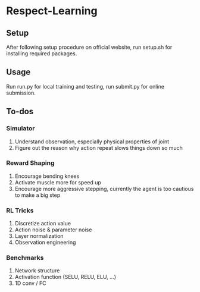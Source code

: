 # Respect-Learning

## Setup
After following setup procedure on official website, run setup.sh for installing required packages.

## Usage
Run run.py for local training and testing, run submit.py for online submission.

## To-dos
### Simulator
1. Understand observation, especially physical properties of joint
2. Figure out the reason why action repeat slows things down so much
### Reward Shaping
1. Encourage bending knees
2. Activate muscle more for speed up
3. Encourage more aggressive stepping, currently the agent is too cautious to make a big step
### RL Tricks
1. Discretize action value
2. Action noise & parameter noise
3. Layer normalization
4. Observation engineering
### Benchmarks
1. Network structure
2. Activation function (SELU, RELU, ELU, ...)
3. 1D conv / FC

